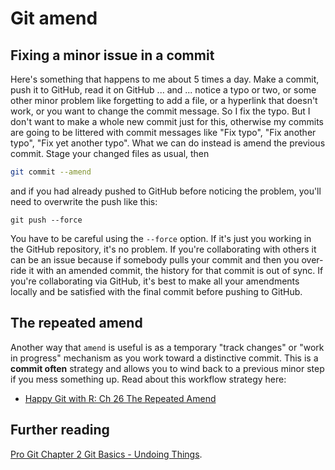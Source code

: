 # Git amend


## Fixing a minor issue in a commit

Here's something that happens to me about 5 times a day. Make a commit, push it to GitHub, read it on GitHub ... and ... notice a typo or two, or some other minor problem like forgetting to add a file, or a hyperlink that doesn't work, or you want to change the commit message. So I fix the typo. But I don't want to make a whole new commit just for this, otherwise my commits are going to be littered with commit messages like "Fix typo", "Fix another typo", "Fix yet another typo". What we can do instead is amend the previous commit. Stage your changed files as usual, then

```bash
git commit --amend
```

and if you had already pushed to GitHub before noticing the problem, you'll need to overwrite the push like this:

```
git push --force
```

You have to be careful using the `--force` option. If it's just you working in the GitHub repository, it's no problem. If you're collaborating with others it can be an issue because if somebody pulls your commit and then you over-ride it with an amended commit, the history for that commit is out of sync. If you're collaborating via GitHub, it's best to make all your amendments locally and be satisfied with the final commit before pushing to GitHub.



## The repeated amend

Another way that `amend` is useful is as a temporary "track changes" or "work in progress" mechanism as you work toward a distinctive commit. This is a **commit often** strategy and allows you to wind back to a previous minor step if you mess something up. Read about this workflow strategy here:

* [Happy Git with R: Ch 26 The Repeated Amend](https://happygitwithr.com/repeated-amend.html#repeated-amend)



## Further reading
[Pro Git Chapter 2 Git Basics - Undoing Things](https://git-scm.com/book/en/v2/Git-Basics-Undoing-Things).



